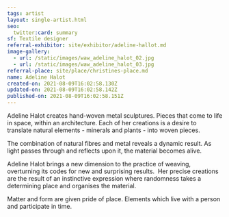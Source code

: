 ```yaml
---
tags: artist
layout: single-artist.html
seo:
  twitter:card: summary
sf: Textile designer
referral-exhibitor: site/exhibitor/adeline-hallot.md
image-gallery:
  - url: /static/images/waw_adeline_halot_02.jpg
  - url: /static/images/waw_adeline_halot_03.jpg
referral-place: site/place/christines-place.md
name: Adeline Halot
created-on: 2021-08-09T16:02:58.130Z
updated-on: 2021-08-09T16:02:58.142Z
published-on: 2021-08-09T16:02:58.151Z
---
```

<!--StartFragment-->

Adeline Halot creates hand-woven metal sculptures. Pieces that come to life in space, within an architecture. Each of her creations is a desire to translate natural elements - minerals and plants - into woven pieces. 

The combination of natural fibres and metal reveals a dynamic result. As light passes through and reflects upon it, the material becomes alive. 

Adeline Halot brings a new dimension to the practice of weaving, overturning its codes for new and surprising results.  Her precise creations are the result of an instinctive expression where randomness takes a determining place and organises the material. 

Matter and form are given pride of place. Elements which live with a person and participate in time.



<!--EndFragment-->